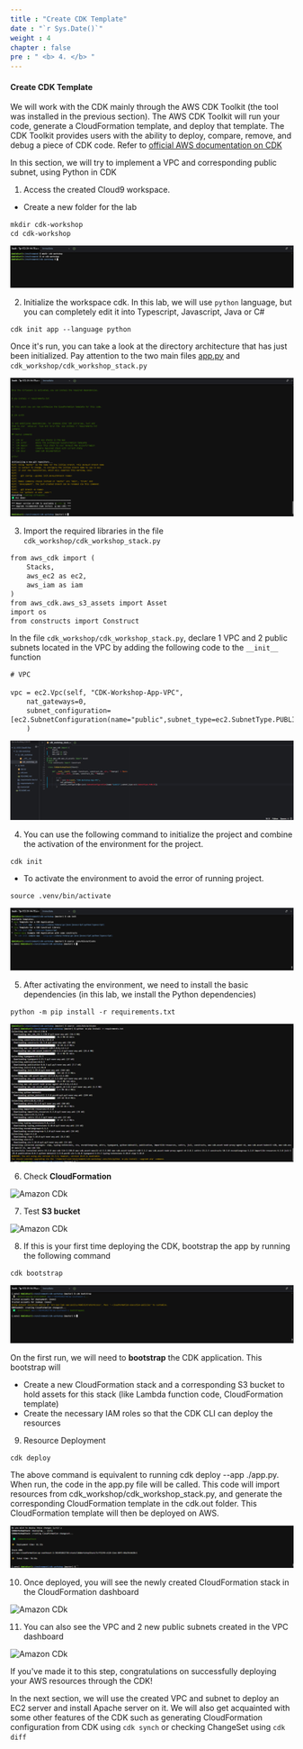 ```yaml
---
title : "Create CDK Template"
date : "`r Sys.Date()`"
weight : 4
chapter : false
pre : " <b> 4. </b> "
---
```

 
#### Create CDK Template

We will work with the CDK mainly through the AWS CDK Toolkit (the tool was installed in the previous section). The AWS CDK Toolkit will run your code, generate a CloudFormation template, and deploy that template. The CDK Toolkit provides users with the ability to deploy, compare, remove, and debug a piece of CDK code. Refer to [official AWS documentation on CDK](https://docs.aws.amazon.com/cdk/v2/guide/cli.html)

In this section, we will try to implement a VPC and corresponding public subnet, using Python in CDK

1. Access the created Cloud9 workspace.

- Create a new folder for the lab

```
mkdir cdk-workshop
cd cdk-workshop
```

![alt text](image.png)

2. Initialize the workspace cdk. In this lab, we will use `python` language, but you can completely edit it into Typescript, Javascript, Java or C#

```
cdk init app --language python
```
Once it's run, you can take a look at the directory architecture that has just been initialized. Pay attention to the two main files [app.py]() and `cdk_workshop/cdk_workshop_stack.py`

![alt text](image-1.png)

3. Import the required libraries in the file `cdk_workshop/cdk_workshop_stack.py`

```
from aws_cdk import (
    Stacks,
    aws_ec2 as ec2,
    aws_iam as iam
)
from aws_cdk.aws_s3_assets import Asset
import os
from constructs import Construct
```

In the file `cdk_workshop/cdk_workshop_stack.py`, declare 1 VPC and 2 public subnets located in the VPC by adding the following code to the `__init__` function

```
# VPC

vpc = ec2.Vpc(self, "CDK-Workshop-App-VPC",
    nat_gateways=0,
    subnet_configuration=[ec2.SubnetConfiguration(name="public",subnet_type=ec2.SubnetType.PUBLIC)]
    )
```

![alt text](image-2.png)

4. You can use the following command to initialize the project and combine the activation of the environment for the project.

```
cdk init
```

- To activate the environment to avoid the error of running project.

```
source .venv/bin/activate
```

![alt text](image-3.png)

5. After activating the environment, we need to install the basic dependencies (in this lab, we install the Python dependencies)

```
python -m pip install -r requirements.txt
```

![alt text](image-4.png)

6. Check **CloudFormation**

![Amazon CDk](/images/3/0006.png?featherlight=false&width=90pc)

7. Test **S3 bucket**

![Amazon CDk](/images/3/0007.png?featherlight=false&width=90pc)

8. If this is your first time deploying the CDK, bootstrap the app by running the following command

```
cdk bootstrap
```

![alt text](image-5.png)

On the first run, we will need to **bootstrap** the CDK application. This bootstrap will

- Create a new CloudFormation stack and a corresponding S3 bucket to hold assets for this stack (like Lambda function code, CloudFormation template)
- Create the necessary IAM roles so that the CDK CLI can deploy the resources

9. Resource Deployment

```
cdk deploy
```

The above command is equivalent to running cdk deploy --app ./app.py. When run, the code in the app.py file will be called. This code will import resources from cdk_workshop/cdk_workshop_stack.py, and generate the corresponding CloudFormation template in the cdk.out folder. This CloudFormation template will then be deployed on AWS.

![alt text](image-6.png)

10. Once deployed, you will see the newly created CloudFormation stack in the CloudFormation dashboard

![Amazon CDk](/images/3/00010.png?featherlight=false&width=90pc)

11. You can also see the VPC and 2 new public subnets created in the VPC dashboard

![Amazon CDk](/images/3/00011.png?featherlight=false&width=90pc)

If you've made it to this step, congratulations on successfully deploying your AWS resources through the CDK!

In the next section, we will use the created VPC and subnet to deploy an EC2 server and install Apache server on it. We will also get acquainted with some other features of the CDK such as generating CloudFormation configuration from CDK using `cdk synch` or checking ChangeSet using `cdk diff`